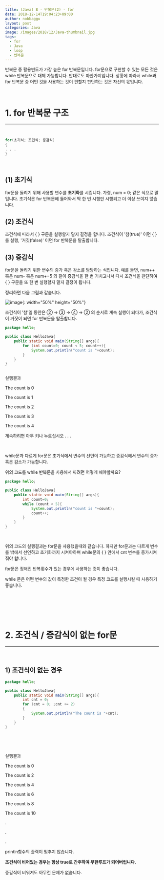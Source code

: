 ```yaml
---
title: (Java) 8 - 반복문(2) - for
date: 2018-12-14T19:04:23+09:00
author: nobbaggu
layout: post
categories: Java
image: /images/2018/12/Java-thumbnail.jpg
tags:
  - for
  - Java
  - loop
  - 반복문
---
```

반복문 중 활용빈도가 가장 높은 for 반복문입니다. for문으로 구현할 수 있는 모든 것은 while 반복문으로 대체 가능합니다. 반대로도 마찬가지입니다. 상황에 따라서 while과 for 반복문 중 어떤 것을 사용하는 것이 편할지 판단하는 것은 자신의 몫입니다.

&nbsp;

# 1. for 반복문 구조

* * *

&nbsp;

~~~ java
for(초기식; 조건식; 증감식)
{
. . .
}
~~~

&nbsp;

## (1) 초기식

for문을 돌리기 위해 사용할 변수를 **초기화**를 시킵니다. 가령, num = 0; 같은 식으로 말입니다. 초기식은 for 반복문에 들어와서 딱 한 번 시행만 시행되고 더 이상 쓰이지 않습니다.

## (2) 조건식

조건식에 따라서 { } 구문을 실행할지 말지 결정을 합니다. 조건식이 '참(true)' 이면 { }를 실행, '거짓(false)' 이면 for 반복문을 탈출합니다.

## (3) 증감식

for문을 돌리기 위한 변수의 증가 혹은 감소를 담당하는 식입니다. 예를 들면, num++ 혹은 num- 혹은 num+=5 와 같이 증감식을 한 번 거치고나서 다시 조건식을 판단하여 { } 구문을 또 한 번 실행할지 말지 결정이 됩니다.

정리하면 다음 그림과 같습니다.

![image](https://nobbaggu.github.io/images/2018/09/1-6.jpg){: width="50%" height="50%"}

조건식이 '참'일 동안은 ② → ③ → ④ → ② 의 순서로 계속 실행이 되다가, 조건식이 거짓이 되면 for 반복문을 탈출합니다.

~~~ java
package hello;

public class HelloJava{
    public static void main(String[] args){
        for (int count=0; count < 5; count++){
            System.out.println("count is "+count);
        }
    }
}
~~~

~~~ java

~~~

실행결과

The count is 0


The count is 1


The count is 2


The count is 3


The count is 4


계속하려면 아무 키나 누르십시오 . . . 

&nbsp;

while문과 다르게 for문은 초기식에서 변수의 선언이 가능하고 증감식에서 변수의 증가 혹은 감소가 가능합니다.

위의 코드를 while 반복문을 사용해서 짜려면 어떻게 해야할까요?

~~~ java
package hello;

public class HelloJava{
    public static void main(String[] args){
        int count=0;
        while (count < 5){
            System.out.println("count is "+count);
            count++;
        }
    }
}
~~~

&nbsp;

위의 코드의 실행결과는 for문을 사용했을때와 같습니다. 하지만 for문과는 다르게 변수를 밖에서 선언하고 초기화까지 시켜야하며 while문의 { } 안에서 cnt 변수를 증가시켜줘야 합니다.

for문은 정해진 반복횟수가 있는 경우에 사용하는 것이 좋습니다.

while 문은 어떤 변수의 값이 특정한 조건이 될 경우 특정 코드를 실행시킬 때 사용하기 좋습니다.

&nbsp;

&nbsp;

&nbsp;

# 2. 조건식 / 증감식이 없는 for문

* * *

&nbsp;

## 1) 조건식이 없는 경우

~~~ java
package hello;

public class HelloJava{
    public static void main(String[] args){
        int cnt = 0;
        for (cnt = 0; ;cnt += 2)
        {
            System.out.println("The count is "+cnt);
        }
    }
}
~~~

&nbsp;

&nbsp;

실행결과

The count is 0


The count is 2


The count is 4


The count is 6


The count is 8


The count is 10


.


.


.</pre>

println함수의 출력이 멈추지 않습니다.

**조건식이 비어있는 경우는 항상 true로 간주하여 무한루프가 되어버립니다.**

증감식이 비워져도 아무런 문제가 없습니다.